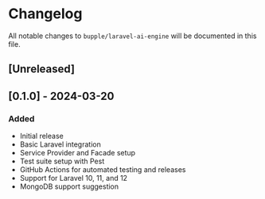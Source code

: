 # Changelog

All notable changes to `bupple/laravel-ai-engine` will be documented in this file.

## [Unreleased]

## [0.1.0] - 2024-03-20

### Added
- Initial release
- Basic Laravel integration
- Service Provider and Facade setup
- Test suite setup with Pest
- GitHub Actions for automated testing and releases
- Support for Laravel 10, 11, and 12
- MongoDB support suggestion 